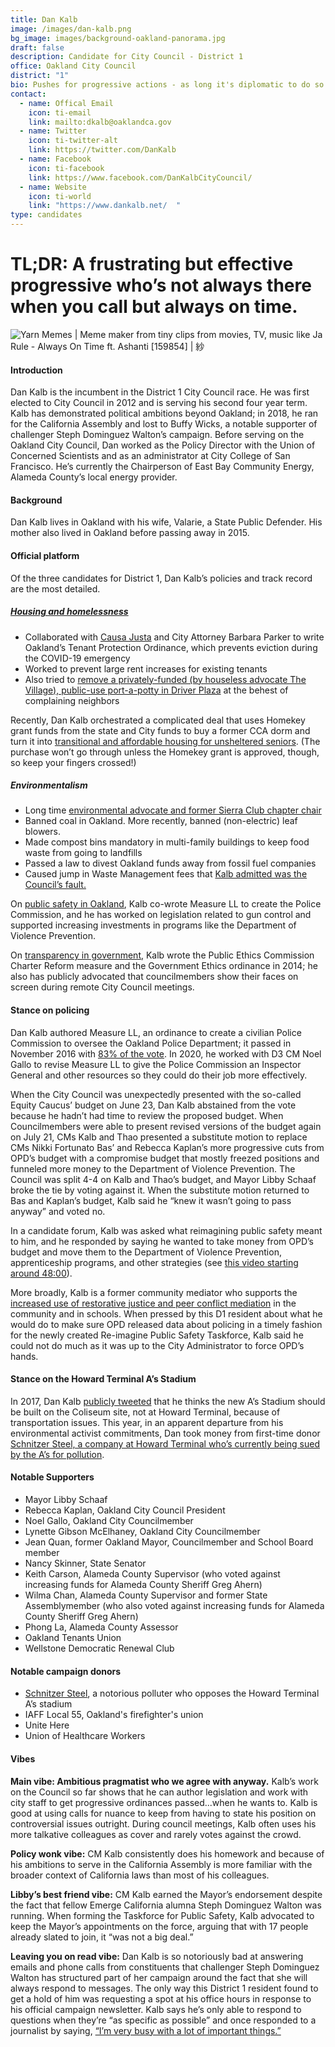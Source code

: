 ```yaml
---
title: Dan Kalb
image: /images/dan-kalb.png
bg_image: images/background-oakland-panorama.jpg
draft: false
description: Candidate for City Council - District 1
office: Oakland City Council
district: "1"
bio: Pushes for progressive actions - as long it's diplomatic to do so
contact:
  - name: Offical Email
    icon: ti-email
    link: mailto:dkalb@oaklandca.gov
  - name: Twitter
    icon: ti-twitter-alt
    link: https://twitter.com/DanKalb
  - name: Facebook
    icon: ti-facebook
    link: https://www.facebook.com/DanKalbCityCouncil/
  - name: Website
    icon: ti-world
    link: "https://www.dankalb.net/  "
type: candidates
---
```

# TL;DR: A frustrating but effective progressive who’s not always there when you call but always on time.

![Yarn Memes | Meme maker from tiny clips from movies, TV, music like Ja Rule  - Always On Time ft. Ashanti \[159854\] | 紗](/images/dan-kalb-meme.gif)

#### Introduction

Dan Kalb is the incumbent in the District 1 City Council race. He was first elected to City Council in 2012 and is serving his second four year term. Kalb has demonstrated political ambitions beyond Oakland; in 2018, he ran for the California Assembly and lost to Buffy Wicks, a notable supporter of challenger Steph Dominguez Walton’s campaign. Before serving on the Oakland City Council, Dan worked as the Policy Director with the Union of Concerned Scientists and as an administrator at City College of San Francisco. He’s currently the Chairperson of East Bay Community Energy, Alameda County’s local energy provider.

#### Background

Dan Kalb lives in Oakland with his wife, Valarie, a State Public Defender. His mother also lived in Oakland before passing away in 2015.

#### Official platform

Of the three candidates for District 1, Dan Kalb’s policies and track record are the most detailed. 

##### [Housing and homelessness](https://www.dankalb.net/single-post/2016/03/22/Title-Title2)

* Collaborated with [Causa Justa](https://cjjc.org/) and City Attorney Barbara Parker to write Oakland’s Tenant Protection Ordinance, which prevents eviction during the COVID-19 emergency
* Worked to prevent large rent increases for existing tenants
* Also tried to [remove a privately-funded (by houseless advocate The Village), public-use port-a-potty in Driver Plaza](https://thestreetspirit.org/2020/08/01/oaklands-driver-plaza-longtime-hub-for-black-seniors-can-keep-its-port-a-potty-for-now/) at the behest of complaining neighbors

Recently, Dan Kalb orchestrated a complicated deal that uses Homekey grant funds from the state and City funds to buy a former CCA dorm and turn it into [transitional and affordable housing for unsheltered seniors](https://www.oaklandca.gov/news/2020/city-of-oakland-nears-deal-to-transform-dormitory-into-transitional-affordable-housing). (The purchase won’t go through unless the Homekey grant is approved, though, so keep your fingers crossed!)

##### Environmentalism

* Long time [environmental advocate and former Sierra Club chapter chair](https://www.dankalb.net/single-post/2016/03/22/Title-Title)
* Banned coal in Oakland. More recently, banned (non-electric) leaf blowers.
* Made compost bins mandatory in multi-family buildings to keep food waste from going to landfills
* Passed a law to divest Oakland funds away from fossil fuel companies
* Caused jump in Waste Management fees that [Kalb admitted was the Council’s fault.](https://www.sfchronicle.com/bayarea/article/Oaklanders-furious-over-unexpected-jumps-in-6405446.php)

On [public safety in Oakland](https://www.dankalb.net/single-post/2017/06/15/Improving-Public-Safety-and-Preventing-Crime), Kalb co-wrote Measure LL to create the Police Commission, and he has worked on legislation related to gun control and supported increasing investments in programs like the Department of Violence Prevention.

On [transparency in government](https://www.dankalb.net/single-post/2016/03/22/Title-Title-2), Kalb wrote the Public Ethics Commission Charter Reform measure and the Government Ethics ordinance in 2014; he also has publicly advocated that councilmembers show their faces on screen during remote City Council meetings.

#### Stance on policing

Dan Kalb authored Measure LL, an ordinance to create a civilian Police Commission to oversee the Oakland Police Department; it passed in November 2016 with [83% of the vote](https://ballotpedia.org/Oakland,_California,_Civilian_Police_Commission,_Measure_LL_(November_2016)). In 2020, he worked with D3 CM Noel Gallo to revise Measure LL to give the Police Commission an Inspector General and other resources so they could do their job more effectively.

When the City Council was unexpectedly presented with the so-called Equity Caucus’ budget on June 23, Dan Kalb abstained from the vote because he hadn’t had time to review the proposed budget. When Councilmembers were able to present revised versions of the budget again on July 21, CMs Kalb and Thao presented a substitute motion to replace CMs Nikki Fortunato Bas’ and Rebecca Kaplan’s more progressive cuts from OPD’s budget with a compromise budget that mostly freezed positions and funneled more money to the Department of Violence Prevention. The Council was split 4-4 on Kalb and Thao’s budget, and Mayor Libby Schaaf broke the tie by voting against it. When the substitute motion returned to Bas and Kaplan’s budget, Kalb said he “knew it wasn’t going to pass anyway” and voted no.

In a candidate forum, Kalb was asked what reimagining public safety meant to him, and he responded by saying he wanted to take money from OPD’s budget and move them to the Department of Violence Prevention, apprenticeship programs, and other strategies (see [this video starting around 48:00](https://www.facebook.com/133541853374505/videos/298842841421549)).

More broadly, Kalb is a former community mediator who supports the [increased use of restorative justice and peer conflict mediation](https://www.dankalb.net/single-post/2017/06/15/Supporting-Youth-and-Quality-Education) in the community and in schools. When pressed by this D1 resident about what he would do to make sure OPD released data about policing in a timely fashion for the newly created Re-imagine Public Safety Taskforce, Kalb said he could not do much as it was up to the City Administrator to force OPD’s hands.

#### Stance on the Howard Terminal A’s Stadium

In 2017, Dan Kalb [publicly tweeted](https://twitter.com/DanKalb/status/831693725399027712?s=20) that he thinks the new A’s Stadium should be built on the Coliseum site, not at Howard Terminal, because of transportation issues. This year, in an apparent departure from his environmental activist commitments, Dan took money from first-time donor [Schnitzer Steel, a company at Howard Terminal who’s currently being sued by the A’s for pollution](https://www.patreon.com/posts/anti-tenant-org-40307735).

#### Notable Supporters

* Mayor Libby Schaaf
* Rebecca Kaplan, Oakland City Council President
* Noel Gallo, Oakland City Councilmember
* Lynette Gibson McElhaney, Oakland City Councilmember
* Jean Quan, former Oakland Mayor, Councilmember and School Board member
* Nancy Skinner, State Senator
* Keith Carson, Alameda County Supervisor (who voted against increasing funds for Alameda County Sheriff Greg Ahern)
* Wilma Chan, Alameda County Supervisor and former State Assemblymember (who also voted against increasing funds for Alameda County Sheriff Greg Ahern)
* Phong La, Alameda County Assessor
* Oakland Tenants Union
* Wellstone Democratic Renewal Club

#### Notable campaign donors

* [Schnitzer Steel](https://www.patreon.com/posts/anti-tenant-org-40307735), a notorious polluter who opposes the Howard Terminal A’s stadium
* IAFF Local 55, Oakland's firefighter's union
* Unite Here
* Union of Healthcare Workers

#### Vibes

**Main vibe: Ambitious pragmatist who we agree with anyway.** Kalb’s work on the Council so far shows that he can author legislation and work with city staff to get progressive ordinances passed...when he wants to. Kalb is good at using calls for nuance to keep from having to state his position on controversial issues outright. During council meetings, Kalb often uses his more talkative colleagues as cover and rarely votes against the crowd.

**Policy wonk vibe:** CM Kalb consistently does his homework and because of his ambitions to serve in the California Assembly is more familiar with the broader context of California laws than most of his colleagues.

**Libby’s best friend vibe:** CM Kalb earned the Mayor’s endorsement despite the fact that fellow Emerge California alumna Steph Dominguez Walton was running. When forming the Taskforce for Public Safety, Kalb advocated to keep the Mayor’s appointments on the force, arguing that with 17 people already slated to join, it “was not a big deal.”

**Leaving you on read vibe:** Dan Kalb is so notoriously bad at answering emails and phone calls from constituents that challenger Steph Dominguez Walton has structured part of her campaign around the fact that she will always respond to messages. The only way this District 1 resident found to get a hold of him was requesting a spot at his office hours in response to his official campaign newsletter. Kalb says he’s only able to respond to questions when they’re “as specific as possible” and once responded to a journalist by saying, [“I’m very busy with a lot of important things.”](https://thestreetspirit.org/2020/08/01/oaklands-driver-plaza-longtime-hub-for-black-seniors-can-keep-its-port-a-potty-for-now/)